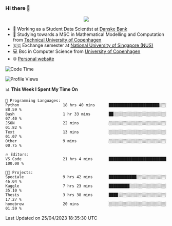 ### Hi there 👋

<p align="center">
  <img src="https://media4.giphy.com/media/3ohzdKy5Z8TChSDuiA/giphy.gif?cid=ecf05e47r69cojk56gup9q8mep9liy48s94dn2uxsfh6fv39&rid=giphy.gif&ct=g" />
</p>

* 🏦 Working as a Student Data Scientist at [Danske Bank](https://danskebank.dk)
* 🧮 Studying towards a MSC in Mathematical Modelling and Computation from [Technical University of Copenhagen](https://www.dtu.dk)
* 🇸🇬 Exchange semester at [National University of Singapore (NUS)](https://www.nus.edu.sg)
* 💻 Bsc in Computer Science from [University of Copenhagen](https://www.ku.dk/english/)
* 🌐 [Personal website](https://fiskehandleren.github.io/carl-website/) 

<!--START_SECTION:waka-->
![Code Time](http://img.shields.io/badge/Code%20Time-252%20hrs%2037%20mins-blue)

![Profile Views](http://img.shields.io/badge/Profile%20Views-0-blue)

📊 **This Week I Spent My Time On** 

```text
💬 Programming Languages: 
Python                   18 hrs 40 mins      ██████████████████████░░░   88.59 % 
Bash                     1 hr 33 mins        ██░░░░░░░░░░░░░░░░░░░░░░░   07.40 % 
JSON                     22 mins             ░░░░░░░░░░░░░░░░░░░░░░░░░   01.82 % 
Text                     13 mins             ░░░░░░░░░░░░░░░░░░░░░░░░░   01.07 % 
Other                    9 mins              ░░░░░░░░░░░░░░░░░░░░░░░░░   00.75 % 

🔥 Editors: 
VS Code                  21 hrs 4 mins       █████████████████████████   100.00 % 

🐱‍💻 Projects: 
Speciale                 9 hrs 42 mins       ████████████░░░░░░░░░░░░░   46.04 % 
Kaggle                   7 hrs 23 mins       █████████░░░░░░░░░░░░░░░░   35.10 % 
Thesis                   3 hrs 38 mins       ████░░░░░░░░░░░░░░░░░░░░░   17.27 % 
homebrew                 20 mins             ░░░░░░░░░░░░░░░░░░░░░░░░░   01.59 % 
```


 Last Updated on 25/04/2023 18:35:30 UTC
<!--END_SECTION:waka-->

